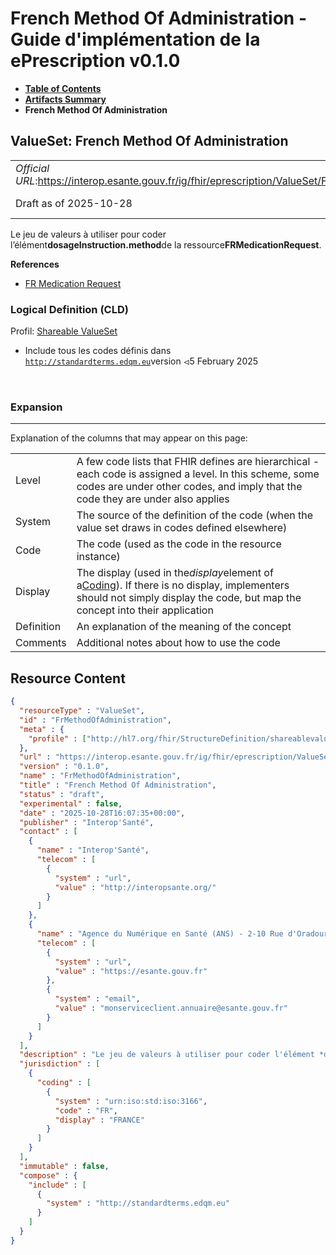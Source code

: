 # French Method Of Administration - Guide d'implémentation de la ePrescription v0.1.0

* [**Table of Contents**](toc.md)
* [**Artifacts Summary**](artifacts.md)
* **French Method Of Administration**

## ValueSet: French Method Of Administration 

| | |
| :--- | :--- |
| *Official URL*:https://interop.esante.gouv.fr/ig/fhir/eprescription/ValueSet/FrMethodOfAdministration | *Version*:0.1.0 |
| Draft as of 2025-10-28 | *Computable Name*:FrMethodOfAdministration |

 
Le jeu de valeurs à utiliser pour coder l’élément**dosageInstruction.method**de la ressource**FRMedicationRequest**. 

 **References** 

* [FR Medication Request](StructureDefinition-fr-medicationrequest.md)

### Logical Definition (CLD)

Profil: [Shareable ValueSet](http://hl7.org/fhir/R4/shareablevalueset.html)

* Include tous les codes définis dans [`http://standardterms.edqm.eu`](http://tx.fhir.org/r4)version ⏿5 February 2025

 

### Expansion

-------

 Explanation of the columns that may appear on this page: 

| | |
| :--- | :--- |
| Level | A few code lists that FHIR defines are hierarchical - each code is assigned a level. In this scheme, some codes are under other codes, and imply that the code they are under also applies |
| System | The source of the definition of the code (when the value set draws in codes defined elsewhere) |
| Code | The code (used as the code in the resource instance) |
| Display | The display (used in the*display*element of a[Coding](http://hl7.org/fhir/R4/datatypes.html#Coding)). If there is no display, implementers should not simply display the code, but map the concept into their application |
| Definition | An explanation of the meaning of the concept |
| Comments | Additional notes about how to use the code |



## Resource Content

```json
{
  "resourceType" : "ValueSet",
  "id" : "FrMethodOfAdministration",
  "meta" : {
    "profile" : ["http://hl7.org/fhir/StructureDefinition/shareablevalueset"]
  },
  "url" : "https://interop.esante.gouv.fr/ig/fhir/eprescription/ValueSet/FrMethodOfAdministration",
  "version" : "0.1.0",
  "name" : "FrMethodOfAdministration",
  "title" : "French Method Of Administration",
  "status" : "draft",
  "experimental" : false,
  "date" : "2025-10-28T16:07:35+00:00",
  "publisher" : "Interop'Santé",
  "contact" : [
    {
      "name" : "Interop'Santé",
      "telecom" : [
        {
          "system" : "url",
          "value" : "http://interopsante.org/"
        }
      ]
    },
    {
      "name" : "Agence du Numérique en Santé (ANS) - 2-10 Rue d'Oradour-sur-Glane, 75015 Paris",
      "telecom" : [
        {
          "system" : "url",
          "value" : "https://esante.gouv.fr"
        },
        {
          "system" : "email",
          "value" : "monserviceclient.annuaire@esante.gouv.fr"
        }
      ]
    }
  ],
  "description" : "Le jeu de valeurs à utiliser pour coder l'élément *dosageInstruction.method* de la ressource *FRMedicationRequest*.",
  "jurisdiction" : [
    {
      "coding" : [
        {
          "system" : "urn:iso:std:iso:3166",
          "code" : "FR",
          "display" : "FRANCE"
        }
      ]
    }
  ],
  "immutable" : false,
  "compose" : {
    "include" : [
      {
        "system" : "http://standardterms.edqm.eu"
      }
    ]
  }
}

```
